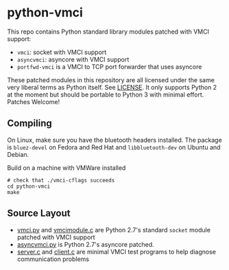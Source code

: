 python-vmci
=======

This repo contains Python standard library modules patched with VMCI support:

 * `vmci`: socket with VMCI support
 * `asyncvmci`: asyncore with VMCI support
 * `portfwd-vmci` is a VMCI to TCP port forwarder that uses asyncore

These patched modules in this repository are all licensed under the same very liberal terms as Python itself. See [LICENSE](LICENSE).
It only supports Python 2 at the moment but should be portable to Python 3 with minimal effort. Patches Welcome!

Compiling
-------
On Linux, make sure you have the bluetooth headers installed. The package is `bluez-devel` on Fedora and Red Hat and `libbluetooth-dev` on Ubuntu and Debian.

Build on a machine with VMWare installed


    # check that ./vmci-cflags succeeds
    cd python-vmci
    make

Source Layout
-------------

 - [vmci.py](vmci.py) and [vmcimodule.c](vmcimodule.c) are Python 2.7's standard `socket` module patched with VMCI support
 - [asyncvmci.py](asyncvmci.py) is Python 2.7's asyncore patched.
 - [server.c](server.c) and [client.c](client.c) are minimal VMCI test programs to help diagnose communication problems
